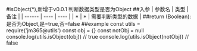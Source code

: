 #isObject(*),新增于v0.0.1
判断数据类型是否为Object
##入参
| 参数名 | 类型 | 备注 |
| ------ | ---- | ---- |
| *   | * | 需要判断类型的数据 |
##return
(Boolean): 是否为Object,是=true,否=false
##example
    const utils = require('jm365@utils')
    const obj = {}
    const notObj = null
    console.log(utils.isObject(obj)) // true
    console.log(utils.isObject(notObj)) // false
